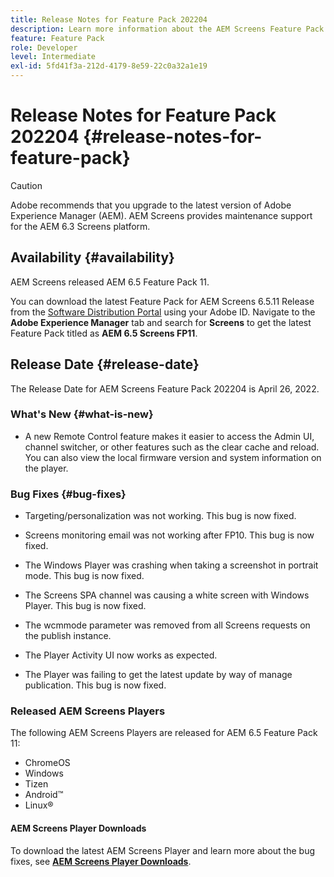```yaml
---
title: Release Notes for Feature Pack 202204
description: Learn more information about the AEM Screens Feature Pack 202204 that was released on April 26, 2022.
feature: Feature Pack
role: Developer
level: Intermediate
exl-id: 5fd41f3a-212d-4179-8e59-22c0a32a1e19
---
```

# Release Notes for Feature Pack 202204 {#release-notes-for-feature-pack}

>[!CAUTION]
>Adobe recommends that you upgrade to the latest version of Adobe Experience Manager (AEM). AEM Screens provides maintenance support for the AEM 6.3 Screens platform.

## Availability {#availability}

AEM Screens released AEM 6.5 Feature Pack 11.

You can download the latest Feature Pack for AEM Screens 6.5.11 Release from the [Software Distribution Portal](https://experience.adobe.com/#/downloads/content/software-distribution/en/aem.html) using your Adobe ID. Navigate to the **Adobe Experience Manager** tab and search for **Screens** to get the latest Feature Pack titled as **AEM 6.5 Screens FP11**.

## Release Date {#release-date}

The Release Date for AEM Screens Feature Pack 202204 is April 26, 2022.

### What's New {#what-is-new}

* A new Remote Control feature makes it easier to access the Admin UI, channel switcher, or other features such as the clear cache and reload. You can also view the local firmware version and system information on the player.

### Bug Fixes {#bug-fixes}

* Targeting/personalization was not working. This bug is now fixed.

* Screens monitoring email was not working after FP10. This bug is now fixed.

* The Windows Player was crashing when taking a screenshot in portrait mode. This bug is now fixed.

* The Screens SPA channel was causing a white screen with Windows Player. This bug is now fixed.

* The wcmmode parameter was removed from all Screens requests on the publish instance.

* The Player Activity UI now works as expected.

* The Player was failing to get the latest update by way of manage publication. This bug is now fixed.

### Released AEM Screens Players

The following AEM Screens Players are released for AEM 6.5 Feature Pack 11:

* ChromeOS
* Windows
* Tizen
* Android&trade;
* Linux&reg;

#### AEM Screens Player Downloads

To download the latest AEM Screens Player and learn more about the bug fixes, see **[AEM Screens Player Downloads](https://download.macromedia.com/screens/index.html)**.
